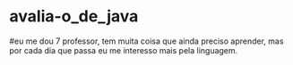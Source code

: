 # avalia-o_de_java

#eu me dou 7 professor, tem muita coisa que ainda preciso aprender, mas por cada dia que passa eu me interesso mais pela linguagem.

